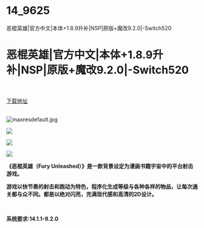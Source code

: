 # 14_9625
恶棍英雄|官方中文|本体+1.8.9升补|NSP|原版+魔改9.2.0|-Switch520
# 恶棍英雄|官方中文|本体+1.8.9升补|NSP|原版+魔改9.2.0|-Switch520
 <br/></br>
[下载地址](https://www.switch520.cc/article/9625 "下载地址")
<br/></br>

<p><img title="maxresdefault.jpg" src="https://www.switch520.cc/muke_img/2022_06_16_d75ea137cc4ed.jpg" alt="maxresdefault.jpg"></p>
<p><strong><span style="color: #ffffff;"><img src="https://www.switch520.cc/muke_img/upload_art_editor_20210210-1_1f88a0c33ed4c0c6b68afb8ce2600be3.jpg"></span></strong></p>
<p><strong><span style="color: #ffffff;"><img src="https://www.switch520.cc/muke_img/upload_art_editor_20210210-1_126ab541f9141b8194cd025ebe2b79da.jpg"></span></strong></p>
<p><strong><span style="color: #ffffff;"><img src="https://www.switch520.cc/muke_img/upload_art_editor_20210210-1_0faf26b79b660bb91c84e3862f5364bf.jpg"></span></strong></p>
<p><strong>《恶棍英雄（Fury Unleashed）》是一款背景设定为漫画书籍宇宙中的平台射击游戏。</strong></p>
<p><strong>游戏以快节奏的射击和跑动为特色，程序化生成等级与各种各样的物品，让每次通关都与众不同。都是以绝对闪亮，充满现代感和高清的2D设计。</strong></p>
<p>&nbsp;</p>
<p><strong>系统要求:14.1.1-9.2.0</strong></p>



<p>&nbsp;</p>
